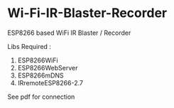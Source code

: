 # Wi-Fi-IR-Blaster-Recorder
ESP8266 based WiFi IR Blaster / Recorder 

Libs Required :
1. ESP8266WiFi
2. ESP8266WebServer
3. ESP8266mDNS
4. IRremoteESP8266-2.7

See pdf for connection
